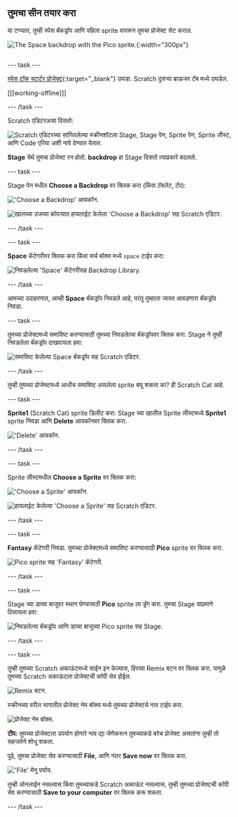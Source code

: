 ## तुमचा सीन तयार करा

<div style="display: flex; flex-wrap: wrap">
<div style="flex-basis: 200px; flex-grow: 1; margin-right: 15px;">
या टप्प्यात, तुम्ही स्पेस बॅकड्रॉप आणि पहिला sprite वापरून तुमचा प्रोजेक्ट सेट कराल. 
</div>
<div>

![The Space backdrop with the Pico sprite.](images/backdrop-step.png){:width="300px"}

</div>
</div>

--- task ---

[स्पेस टॉक स्टार्टर प्रोजेक्ट](https://scratch.mit.edu/projects/582213331/editor){:target="_blank"} उघडा. Scratch दुसऱ्या ब्राऊजर टॅब मध्ये उघडेल.

[[[working-offline]]]

--- /task ---

Scratch एडिटरअसा दिसतो:

![Scratch एडिटरच्या सांगितलेल्या स्क्रीनशॉटला Stage, Stage पेन, Sprite पेन, Sprite लीस्ट, आणि Code एरिया अशी नावे देण्यात येतात.](images/scratch-interface.png)

**Stage** येथे तुमचा प्रोजेक्ट रन होतो. **backdrop** हा Stage दिसतो त्याप्रकारे बदलतो.

--- task ---

Stage पेन मधील **Choose a Backdrop** वर क्लिक करा (किंवा टॅबलेट, टॅप):

!['Choose a Backdrop' आयकॉन.](images/backdrop-button.png)

![खालच्या उजव्या कोपऱ्यात हायलाईट केलेला 'Choose a Backdrop' सह Scratch एडिटर.](images/choose-a-backdrop.png)

--- /task ---

--- task ---

**Space** कॅटेगरीवर क्लिक करा किंवा सर्च बॉक्स मध्ये `space` टाईप करा:

![निवडलेल्या 'Space' कॅटेगरीसह Backdrop Library.](images/space-backdrops.png)

--- /task ---

आमच्या उदाहरणात, आम्ही **Space** बॅकड्रॉप निवडले आहे, परंतु तुम्हाला जास्त आवडणारा बॅकड्रॉप निवडा.

--- task ---

तुमच्या प्रोजेक्टमध्ये समाविष्ट करण्यासाठी तुमच्या निवडलेल्या बॅकड्रॉपवर क्लिक करा. Stage ने तुम्ही निवडलेला बॅकड्रॉप दाखवायला हवा:

![समाविष्ट केलेल्या Space बॅकड्रॉप सह Scratch एडिटर.](images/inserted-backdrop.png)

--- /task ---

तुम्ही तुमच्या प्रोजेक्टमध्ये आधीच समाविष्ट असलेला sprite बघू शकता का? ही Scratch Cat आहे.

--- task ---

**Sprite1** (Scratch Cat) sprite डिलीट करा: Stage च्या खालील Sprite लीस्टमध्ये **Sprite1** sprite निवडा आणि **Delete** आयकॉनवर क्लिक करा.

!['Delete' आयकॉन.](images/delete-sprite.png)

--- /task ---

--- task ---

Sprite लीस्टमधील **Choose a Sprite** वर क्लिक करा:

!['Choose a Sprite' आयकॉन.](images/sprite-button.png)

![हायलाईट केलेल्या 'Choose a Sprite' सह Scratch एडिटर.](images/choose-a-sprite.png)

--- /task ---

--- task ---

**Fantasy** कॅटेगरी निवडा. तुमच्या प्रोजेक्टमध्ये समाविष्ट करण्यासाठी **Pico** sprite वर क्लिक करा.

![Pico sprite सह 'Fantasy' कॅटेगरी.](images/fantasy-pico.png)

--- /task ---

--- task ---

Stage च्या डाव्या बाजूवर स्थान घेण्यासाठी **Pico** sprite ला ड्रॅग करा. तुमचा Stage याप्रमाणे दिसायला हवा:

![निवडलेल्या बॅकड्रॉप आणि डाव्या बाजूच्या Pico sprite सह Stage.](images/pico-on-stage.png)

--- /task ---

--- task ---

तुम्ही तुमच्या Scratch अकाऊंटमध्ये साईन इन केल्यास, हिरव्या Remix बटन वर क्लिक करा. यामुळे तुमच्या Scratch अकाऊंटला प्रोजेक्टची कॉपी सेव होईल.

![Remix बटन.](images/remix-button.png)

स्क्रीनच्या वरील भागातील प्रोजेक्ट नेम बॉक्स मध्ये तुमच्या प्रोजेक्टचे नाव टाईप करा.

![प्रोजेक्ट नेम बॉक्स.](images/project-name.png)

**टीप:** तुमच्या प्रोजेक्टला उपयोग होणारे नाव द्या जेणेकरून तुमच्याकडे बरेच प्रोजेक्ट असतांना तुम्ही तो सहजतेने शोधू शकता.

पुढे, तुमचा प्रोजेक्ट सेव करण्यासाठी **File**, आणि नंतर **Save now** वर क्लिक करा.

!['File' मेनू पर्याय.](images/file-menu.png)

तुम्ही ऑनलाईन नसल्यास किंवा तुमच्याकडे Scratch अकाऊंट नसल्यास, तुम्ही तुमच्या प्रोजेक्टची कॉपी सेव करण्यासाठी **Save to your computer** वर क्लिक करू शकता.

--- /task ---

